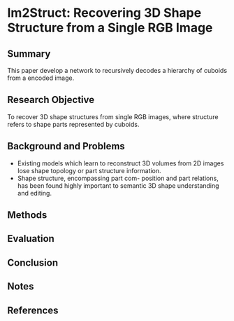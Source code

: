 # Im2Struct: Recovering 3D Shape Structure from a Single RGB Image

## Summary
This paper develop a network to recursively decodes a hierarchy of cuboids from a encoded image.
## Research Objective
To recover 3D shape structures from single RGB images, where structure refers to shape parts represented by cuboids.
## Background and Problems
- Existing models which learn to reconstruct 3D volumes from 2D images lose shape topology or part structure information.
- Shape structure, encompassing part com- position and part relations, has been found highly important to semantic 3D shape understanding and editing.
## Methods

## Evaluation

## Conclusion

## Notes

## References
<!--stackedit_data:
eyJoaXN0b3J5IjpbLTE1NTU0NzI1NjhdfQ==
-->